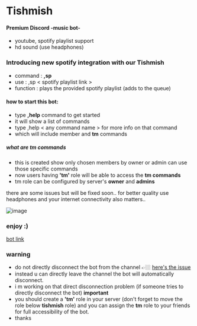 # Tishmish
#### Premium Discord -music bot-
  - youtube, spotify playlist support 
  - hd sound (use headphones)
### Introducing new spotify integration with our Tishmish
  - command : **,sp**
  - use : ,sp < spotify playlist link >
  - function : plays the provided spotify playlist (adds to the queue)
#### how to start this bot: 
- type **,help** command to get started
- it will show a list of commands
- type ,help < any command name > for more info on that command
- which will include member and **tm** commands

##### what are tm commands
  - this is created show only chosen members by owner or admin can use those specific commands
  - now users having **'tm'** role will be able to access the **tm commands** 
  - tm role can be configured by server's **owner** and **admins**

there are some issues but will be fixed soon..
for better quality use headphones and your internet connectivity also matters..

![image](https://user-images.githubusercontent.com/95137415/197322115-2692042a-59d3-4ada-b2b5-5571f78e8ab1.png)

### enjoy :)
[bot link](https://discord.com/api/oauth2/authorize?client_id=1007653203711639562&permissions=8&scope=bot)

### warning 
- do not directly disconnect the bot from the channel 👉🏼 [here's the issue](https://github.com/awmie/tishmish/issues/1#issue-1432576605)
- instead u can directly leave the channel the bot will automatically disconnect.
- i m working on that direct disconnection problem (if someone tries to directly disconnect the bot)
**important**
- you should create a **'tm'** role in your server (don't forget to move the role below **tishmish** role) and you can assign the **tm** role to your friends for full accessibility of the bot.
- thanks 